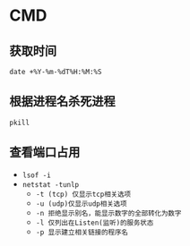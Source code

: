 # CMD

## 获取时间
`date +%Y-%m-%dT%H:%M:%S`

## 根据进程名杀死进程
`pkill` 

## 查看端口占用
- `lsof -i`
- `netstat -tunlp`
  - `-t (tcp) 仅显示tcp相关选项`
  - `-u (udp)仅显示udp相关选项`
  - `-n 拒绝显示别名，能显示数字的全部转化为数字`
  - `-l 仅列出在Listen(监听)的服务状态`
  - `-p 显示建立相关链接的程序名`